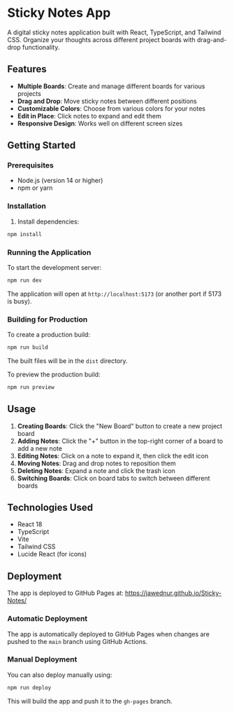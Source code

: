 # Sticky Notes App

A digital sticky notes application built with React, TypeScript, and Tailwind CSS. Organize your thoughts across different project boards with drag-and-drop functionality.

## Features

- **Multiple Boards**: Create and manage different boards for various projects
- **Drag and Drop**: Move sticky notes between different positions
- **Customizable Colors**: Choose from various colors for your notes
- **Edit in Place**: Click notes to expand and edit them
- **Responsive Design**: Works well on different screen sizes

## Getting Started

### Prerequisites

- Node.js (version 14 or higher)
- npm or yarn

### Installation

1. Install dependencies:
```bash
npm install
```

### Running the Application

To start the development server:

```bash
npm run dev
```

The application will open at `http://localhost:5173` (or another port if 5173 is busy).

### Building for Production

To create a production build:

```bash
npm run build
```

The built files will be in the `dist` directory.

To preview the production build:

```bash
npm run preview
```

## Usage

1. **Creating Boards**: Click the "New Board" button to create a new project board
2. **Adding Notes**: Click the "+" button in the top-right corner of a board to add a new note
3. **Editing Notes**: Click on a note to expand it, then click the edit icon
4. **Moving Notes**: Drag and drop notes to reposition them
5. **Deleting Notes**: Expand a note and click the trash icon
6. **Switching Boards**: Click on board tabs to switch between different boards

## Technologies Used

- React 18
- TypeScript
- Vite
- Tailwind CSS
- Lucide React (for icons)

## Deployment

The app is deployed to GitHub Pages at: https://jawednur.github.io/Sticky-Notes/

### Automatic Deployment

The app is automatically deployed to GitHub Pages when changes are pushed to the `main` branch using GitHub Actions.

### Manual Deployment

You can also deploy manually using:

```bash
npm run deploy
```

This will build the app and push it to the `gh-pages` branch. 
